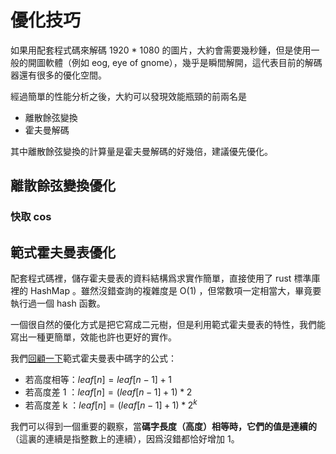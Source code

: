 # 優化技巧

如果用配套程式碼來解碼 1920 * 1080 的圖片，大約會需要幾秒鍾，但是使用一般的開圖軟體（例如 eog, eye of gnome），幾乎是瞬間解開，這代表目前的解碼器還有很多的優化空間。

經過簡單的性能分析之後，大約可以發現效能瓶頸的前兩名是

- 離散餘弦變換
- 霍夫曼解碼

其中離散餘弦變換的計算量是霍夫曼解碼的好幾倍，建議優先優化。

## 離散餘弦變換優化

### 快取 cos


## 範式霍夫曼表優化

配套程式碼裡，儲存霍夫曼表的資料結構爲求實作簡單，直接使用了 rust 標準庫裡的 HashMap 。雖然沒錯查詢的複雜度是 O(1) ，但常數項一定相當大，畢竟要執行過一個 hash 函數。

一個很自然的優化方式是把它寫成二元樹，但是利用範式霍夫曼表的特性，我們能寫出一種更簡單，效能也許也更好的實作。

我們[回顧一下](https://github.com/MROS/jpeg_tutorial/blob/master/doc/%E8%B7%9F%E6%88%91%E5%AF%ABjpeg%E8%A7%A3%E7%A2%BC%E5%99%A8%EF%BC%88%E4%B8%89%EF%BC%89%E8%AE%80%E5%8F%96%E9%87%8F%E5%8C%96%E8%A1%A8%E3%80%81%E9%9C%8D%E5%A4%AB%E6%9B%BC%E8%A1%A8.md#%E9%81%8D%E6%AD%B7%E8%91%89%E5%AD%90%E7%AF%80%E9%BB%9E)範式霍夫曼表中碼字的公式：

- 若高度相等：$leaf[n] = leaf[n - 1] + 1$
- 若高度差 1 ：$leaf[n] = (leaf[n - 1] + 1) * 2$
- 若高度差 k ：$leaf[n] = (leaf[n - 1] + 1) * 2^k$

我們可以得到一個重要的觀察，當**碼字長度（高度）相等時，它們的值是連續的**（這裏的連續是指整數上的連續），因爲沒錯都恰好增加 1。